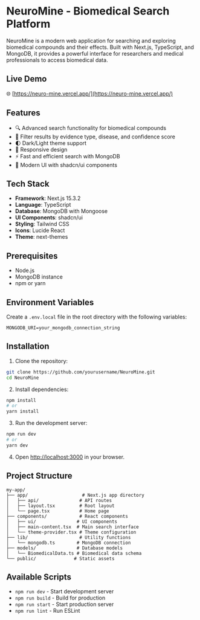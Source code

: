 # NeuroMine - Biomedical Search Platform

NeuroMine is a modern web application for searching and exploring biomedical compounds and their effects. Built with Next.js, TypeScript, and MongoDB, it provides a powerful interface for researchers and medical professionals to access biomedical data.

## Live Demo

🌐 [https://neuro-mine.vercel.app/](https://neuro-mine.vercel.app/)

## Features

- 🔍 Advanced search functionality for biomedical compounds
- 🎯 Filter results by evidence type, disease, and confidence score
- 🌓 Dark/Light theme support
- 📱 Responsive design
- ⚡ Fast and efficient search with MongoDB
- 🎨 Modern UI with shadcn/ui components

## Tech Stack

- **Framework**: Next.js 15.3.2
- **Language**: TypeScript
- **Database**: MongoDB with Mongoose
- **UI Components**: shadcn/ui
- **Styling**: Tailwind CSS
- **Icons**: Lucide React
- **Theme**: next-themes

## Prerequisites

- Node.js 
- MongoDB instance
- npm or yarn

## Environment Variables

Create a `.env.local` file in the root directory with the following variables:

```env
MONGODB_URI=your_mongodb_connection_string
```

## Installation

1. Clone the repository:
```bash
git clone https://github.com/yourusername/NeuroMine.git
cd NeuroMine
```

2. Install dependencies:
```bash
npm install
# or
yarn install
```

3. Run the development server:
```bash
npm run dev
# or
yarn dev
```

4. Open [http://localhost:3000](http://localhost:3000) in your browser.

## Project Structure

```
my-app/
├── app/                    # Next.js app directory
│   ├── api/               # API routes
│   ├── layout.tsx         # Root layout
│   └── page.tsx           # Home page
├── components/            # React components
│   ├── ui/               # UI components
│   ├── main-content.tsx  # Main search interface
│   └── theme-provider.tsx # Theme configuration
├── lib/                   # Utility functions
│   └── mongodb.ts        # MongoDB connection
├── models/               # Database models
│   └── BiomedicalData.ts # Biomedical data schema
└── public/              # Static assets
```

## Available Scripts

- `npm run dev` - Start development server
- `npm run build` - Build for production
- `npm run start` - Start production server
- `npm run lint` - Run ESLint



